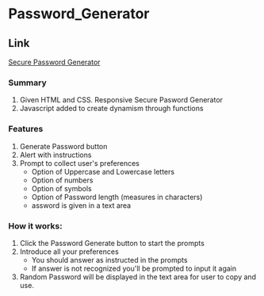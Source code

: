 # Password_Generator

## Link
[Secure Password Generator](https://mikeltafalla.github.io/Password_Generator/)

### Summary

1. Given HTML and CSS. Responsive Secure Pasword Generator
2. Javascript added to create dynamism through functions

### Features 

1. Generate Password button
2. Alert with instructions
3. Prompt to collect user's preferences
    * Option of Uppercase and Lowercase letters
    * Option of numbers
    * Option of symbols
    * Option of Password length (measures in characters)
    * assword is given in a text area

### How it works:

1. Click the Password Generate button to start the prompts
2. Introduce all your preferences
    * You should answer as instructed in the prompts
    * If answer is not recognized you'll be prompted to input it again
3. Random Password will be displayed in the text area for user to copy and use.
